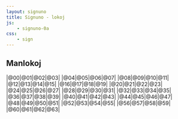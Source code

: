 ```yaml
---
layout: signuno
title: Signuno - lokoj
js:
    - signuno-0a
css:
    - sign
---
```


<!--

https://www.sutton-signwriting.io/signmaker
-->

## Manlokoj

<style>
  tr:nth-child(odd) {
    background: lightskyblue;
    border-top: 2px solid black;
    vertical-align: top;
  }
  tr:nth-child(odd) td {
    text-align: left;
  }
  tr:nth-child(even) td {
    text-align: center;
  }  
  .klr {
    font-size: small;
  }
</style>

<div id="manlokoj">

|@00|@01|@02|@03|
|@04|@05|@06|@07|
|@08|@09|@10|@11|
|@12|@13|@14|@15|
|@16|@17|@18|@19|
|@20|@21|@22|@23|
|@24|@25|@26|@27|
|@28|@29|@30|@31|
|@32|@33|@34|@35|
|@36|@37|@38|@39|
|@40|@41|@42|@43|
|@44|@45|@46|@47|
|@48|@49|@50|@51|
|@52|@53|@54|@55|
|@56|@57|@58|@59|
|@60|@61|@62|@63|

</div>

<script>

    signune(()=>{
    document.querySelectorAll("dd,td,li,.sign").forEach((el) => sign_render(el));
    })

    klarigoj = {
        "@00": "Unumana, fingroj supren, alte sur la mentono tuj sub la lipoj, polmo vicflanken.",
        "@01": "Simitrie dumana, fingroj supren, polmoj antaŭen.",
        "@02": "Unumana, fingroj vicflanken, polmo malantaŭen do frunten.",
        "@03": "Unumana, fingroj iom malantaŭen, polmo iom suben.",
        "@04": "Simitrie dumana, fingroj supren, polmoj malantaŭen proksimaj al la okuloj aŭ tre alte sur la vangoj.",
        "@05": "Unumana ĉe nazo, fingroj supren, polmo vicflanken.",
        "@06": "Unumana ĉe orelo, fingroj supren, polmo vicflanken.",
        "@07": "Simitrie dumana, fingropintoj tuŝas unu la aliajn, polmoj ortaj inter si.",
        "@08": "Unumana ĉe lipoj, fingroj supren, polmo malantaŭen.",
        "@09": "Unumana, polmo pli-malpli malantaŭen apud aŭ tuŝante la vangon (inter oreloj kaj lipoj).",
        "@10": "Unumana, la ĉefmano ĉ. 20 cm antaŭ la ĉefŝultro, fingroj supren, polmo antaŭen.",
        "@11": "Unumana, tuŝante per la polmo la kontraŭan supran brakon.",
        "@12": "Unumana, la ĉefmano ĉ. 20 cm antaŭ la ĉefŝultro, fingroj supren, mandorso antaŭen.",
        "@13": "Fingroj de ĉefmano supren, polmo antaŭen. Vicmano en formo 'b' ĉ. 10 cm antaŭ la korpo, polmo malantaŭen fingroj ĉefflanken. Ĉefmano antaŭ vicmano.",
        "@14": "Unumana, fingroj antaŭen, polmo suben.",
        "@15": "Unumana, fingroj antaŭen, polmo vicflanken.",
        "@16": "Unumana, fingroj antaŭen, Polmo supren.",
        "@17": "Unumana, tuŝante la alian manartikon, polmoj suben, vicmano kiel s-mano (pugno).",
        "@18": "Unumana, fingroj supren, polmo vicflanken.",
        "@19": "Fingroj de ĉefmano suben, polmo malantaŭen. Vicmano en formo 'b', ĉ 20cm antaŭ la korpo, polmo malantaŭen, fingroj ĉefflanken. Ĉefmano malantaŭ vicmano.",
        "@20": "Simitrie dumana, fingroj de ambaŭ manoj supren. Ĉefmano antaŭ vicmano.",
        "@21": "Fingroj de ĉefmano supren, polmo pli-malpli malantaŭen. Vicmano en formo 'b', ĉ. 20 cm antaŭ vicŝultro, polmo antaŭen, fingroj supren. Ĉefmano tuŝas la fundon de la polmo de la vicmano.",
        "@22": "Simitrie dumana, manoj antaŭ la genuoj. Fingroj de manoj suben, polmoj malantaŭen.",
        "@23": "Fingroj de ĉefmano supren, polmo malantaŭen. Vicmano en formo 'b', ĉ 10 cm antaŭ la kolo, polmo suben, fingroj ĉefflanken. Ĉefmano tuŝas la polmon de la vicmano.",
        "@24": "Simitrie dumana, manoj antaŭ ŝultroj, fingroj antaŭen, polmoj suben.",
        "@25": "Simitrie dumana, fingroj antaŭen, polmoj enen je distanco.",
        "@26": "Simitrie dumana, manoj antaŭ la genuoj. Fingroj de manoj antaŭen, polmoj supren.",
        "@27": "Fingroj de ĉefmano antaŭen, polmo suben. Vicmano en formo 'b',  ĉ. 10 cm antaŭ stomako, polmo supren, fingroj antaŭen. Ĉefmano tuŝas la vicmanon.",
        "@28": "Simitrie dumana, fingroj supren, polmoj enen je distanco.",
        "@29": "Fingroj de ĉefmano suben, polmo malantaŭen. Vicmano en formo 'b', ĉ. 10 cm antaŭ la talio, polmo supren, fingroj ĉefflanken. Ĉefmano tuŝas la polmon de la vicmano.",
        "@30": "Polmoj supren, la fingroj montras al la kontraŭa flanko. La ĉefmana dorso tuŝas la polmon de 'b'-vicmano kiu troviĝas ĉ. 10 cm antaŭ la koro.",
        "@31": "Polmo de ĉefmano suben, polmo de vicmano supren. La vicmano estas en formo 'S'. La manoj ortaj, la fingroj de la ĉefmano tuŝas la polmon de la vicmano.",
        "@32": "Simitrie dumana, manoj antaŭ la brusto, polmoj malantaŭen. Fingroj de la manoj direktiĝantaj unu al la alia.",
        "@33": "Simitrie dumana, la eĝo de la ĉefmano tuŝas la eĝon de la vicmano, en kvazaŭ vertikala ikso.",
        "@34": "Simitrie dumana, fingroj antaŭen, polmoj suben. La dikfingroj tuŝas unu la alian.",
        "@35": "Simitrie dumana, fingroj antaŭen. Polmoj enen, proksimaj sed sen kontakto.",
        "@36": "Polmo de ĉefmano supren kaj fingroj vicflanken, tuŝas la vertikalan vicmanon inter la montrofingro kaj la elstaranta dikfingro.",
        "@37": "Polmo de ĉefmano pli-malpli malantaŭen, vertikale tuŝanta alsupran polmon de 'b'-vicmano.",
        "@38": "Simitrie dumana, fingroj supren. Polmoj enen tre proksimaj sed sen kontakto.",
        "@39": "Simitrie dumana, polmoj suben, la ĉefmano kuŝas sur la dorso de la vicmano, en kvazaŭ horizontala ikso.",
        "@40": "Unumana, ĉe kokso, fingroj suben, polmo koksen.",
        "@41": "Unumana ĉe ŝultro/akselo, polmo oblikve suben iom flanken.",
        "@42": "Unumana, fingroj vicflanken, polmo gorĝen.",
        "@43": "Simitrie dumana, fingroj direktiĝantaj unu al la alia, polmoj ŝultren.",
        "@44": "Unumana, fingroj vicflanken, polmo suben.",
        "@45": "Unumana, fingroj vicflanken, polmo malantaŭen tuŝante ĉe koro.",
        "@46": "Unumana, fingroj vicflanken, polmo supren.",
        "@47": "Simitrie dumana, polmoj ortaj ĉe la pubo.",
        "@48": "Unumana, malalte ĉe ingveno, fingroj suben, polmo vicflanken.",
        "@49": "Simitrie dumana, polmoj brusten, kvazaŭ surbrusta perbraka ikso.",
        "@50": "Fingroj de ĉefmano vicflanken, polmo oblikve antaŭen duone suben, tuŝanta la montro- kaj dikfingron de 'o'-vicmano.",
        "@51": "Fingroj de la ĉefmano direktitaj al la 'g'-vicmano, polmo de ĉefmano estas duone antaŭen kaj duone suben.",
        "@52": "Fingroj de ĉefmano supren, polmo malantaŭen. Vicmano en formo 'b', ĉ. 20 cm antaŭ la korpo, polmo malantaŭen, fingroj ĉefflanken. Ĉefmano malantaŭ vicmano.",
        "@53": "Simitrie dumana, ĉe la mamoj, polmoj suben kaj iom flanken.",
        "@54": "Simitrie dumana, fingroj antaŭen, polmoj supren. La eĝoj de la manoj tuŝas unu la alian.",
        "@55": "Unumana, polmo malantaŭen tuŝanta la ventron.",
        "@56": "Unumana, tuj sub la kubuto (kun kontakto), polmo kubuten.",
        "@57": "Simitrie dumana, fingroj supren tuj antaŭ la vizaĝo, ne tuŝante la vangojn sed ĉ. 10 cm antaŭ ili je nivelo de okuloj.",
        "@58": "Unumana, fingroj supren, polmo vicflanken, aere, alte, super ŝultro, ne proksime al la orelo.",
        "@59": "Simitrie dumana, fingroj antaŭen. Ĉefmano tuj super la vicmano, polmoj direktitaj unu al la alia.",
        "@60": "Unumana, fingroj supren, polmo antaŭen. La ĉefmano estas antaŭ la vizaĝo, sed ne tuŝante ĝin.",
        "@61": "Unumana, fingroj supren, polmo vicflanken. La manartiko tuŝas la frunton.",
        "@62": "Unumana, fingroj vicflanken, polmon suben. Sur aŭ tuj super la kapo.",
        "@63": "Unumana, flanke apud la lipoj, fingroj supren, polmo antaŭen."
    }

    function lokabc(loko) {
        lj = [];
        for (const [l, lok] of Object.entries(Gesto.sgn_lokabc)) {
            if (lok == loko) lj.push(l)
        }
        if (lj.length) return `(${lj.join(',')})`;
        else return ""
    }

    const abc = document.querySelectorAll("#manlokoj table tr")
        .forEach((tr) => {
            // kopiu la tabellinion
            const _tr = tr.cloneNode(true);
            tr.querySelectorAll("td").forEach((td) => {
                const loko = td.textContent;
                const sp = document.createElement("span");
                // aldonu klarigon
                sp.textContent = klarigoj[loko];
                sp.classList.add("klr");
                td.append(" ",lokabc(loko)," - ",sp);
            });
            // traduku al Signuno
           for (const td of _tr.children) {
              // trovu tekstojn de la ĉeloj en la vortaro
              const text = td.textContent;
              const sgn = Gesto.sgn_elm[text];
              if (sgn) {
                td.setAttribute("data-sgn",sgn);
              }
           }
           tr.insertAdjacentElement("afterend",_tr)
        });

</script>
